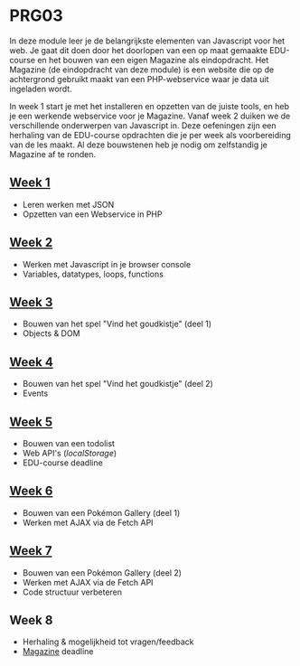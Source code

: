 # PRG03
In deze module leer je de belangrijkste elementen van Javascript voor het web.
Je gaat dit doen door het doorlopen van een op maat gemaakte EDU-course en het bouwen
van een eigen Magazine als eindopdracht. Het Magazine (de eindopdracht van deze module)
is een website die op de achtergrond gebruikt maakt van een PHP-webservice waar je data
uit ingeladen wordt.

In week 1 start je met het installeren en opzetten van de juiste tools, en heb je een 
werkende webservice voor je Magazine. Vanaf week 2 duiken we de verschillende onderwerpen
van Javascript in. Deze oefeningen zijn een herhaling van de EDU-course opdrachten die je
per week als voorbereiding van de les maakt. Al deze bouwstenen heb je nodig om zelfstandig
je Magazine af te ronden.

## [Week 1](week1)
- Leren werken met JSON
- Opzetten van een Webservice in PHP

## [Week 2](week2)
- Werken met Javascript in je browser console
- Variables, datatypes, loops, functions

## [Week 3](week3)
- Bouwen van het spel "Vind het goudkistje" (deel 1)
- Objects & DOM

## [Week 4](week4)
- Bouwen van het spel "Vind het goudkistje" (deel 2)
- Events

## [Week 5](week5)
- Bouwen van een todolist
- Web API's (*localStorage*) 
- EDU-course deadline

## [Week 6](week6)
- Bouwen van een Pokémon Gallery (deel 1)
- Werken met AJAX via de Fetch API

## [Week 7](week7)
- Bouwen van een Pokémon Gallery (deel 2)
- Werken met AJAX via de Fetch API
- Code structuur verbeteren

## Week 8
- Herhaling & mogelijkheid tot vragen/feedback
- [Magazine](assignment) deadline
